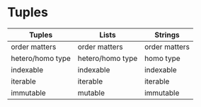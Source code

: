 # Tuples

| Tuples           | Lists            | Strings       | 
| ---------------- | ---------------- | ------------- |
| order matters    | order matters    | order matters |
| hetero/homo type | hetero/homo type | homo type     |
| indexable        | indexable        | indexable     |
| iterable         | iterable         | iterable      |
| immutable        | mutable          | immutable     |